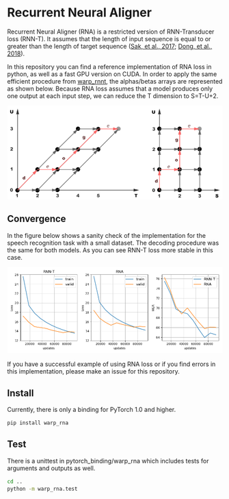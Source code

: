 # Recurrent Neural Aligner

Recurrent Neural Aligner (RNA) is a restricted version of RNN-Transducer loss (RNN-T). It assumes that the length of input sequence is equal to or greater than the length of target sequence ([Sak, et al., 2017](https://www.isca-speech.org/archive/Interspeech_2017/pdfs/1705.PDF); [Dong, et al., 2018](https://arxiv.org/abs/1806.06342)).

In this repository you can find a reference implementation of RNA loss in python, as well as a fast GPU version on CUDA. In order to apply the same efficient procedure from [warp_rnnt](https://github.com/1ytic/warp-rnnt), the alphas/betas arrays are represented as shown below. Because RNA loss assumes that a model produces only one output at each input step, we can reduce the T dimension to S=T-U+2.

![](aligner.gif)


## Convergence

In the figure below shows a sanity check of the implementation for the speech recognition task with a small dataset. The decoding procedure was the same for both models. As you can see RNN-T loss more stable in this case.

![](check.png)

If you have a successful example of using RNA loss or if you find errors in this implementation, please make an issue for this repository.

## Install
Currently, there is only a binding for PyTorch 1.0 and higher.

```bash
pip install warp_rna
```

## Test
There is a unittest in pytorch_binding/warp_rna which includes tests for arguments and outputs as well.

```bash
cd ..
python -m warp_rna.test
```
